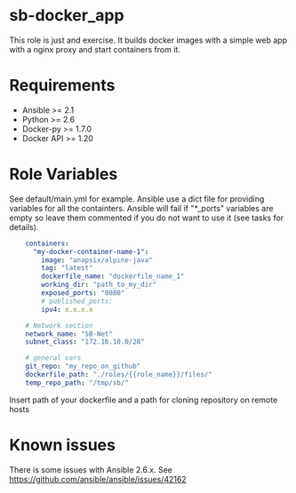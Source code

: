 # sb-docker_app

This role is just and exercise. It builds docker images with a simple web app with a nginx proxy and start containers from it.

# Requirements

* Ansible >= 2.1
* Python >= 2.6
* Docker-py >= 1.7.0
* Docker API >= 1.20

# Role Variables

See default/main.yml for example. Ansible use a dict file for providing variables for all the containters. Ansible will fail if "*_ports" variables are empty so leave them commented if you do not want to use it (see tasks for details).


```yaml
    containers:
      "my-docker-container-name-1":
        image: "anapsix/alpine-java"
        tag: "latest"
        dockerfile_name: "dockerfile_name_1"
        working_dir: "path_to_my_dir"
        exposed_ports: "8080"
        # published_ports:
        ipv4: x.x.x.x

    # Network section
    network_name: "SB-Net"
    subnet_class: "172.16.10.0/28"

    # general vars
    git_repo: "my_repo_on_github"
    dockerfile_path: "./roles/{{role_name}}/files/"
    temp_repo_path: "/tmp/sb/"
```

Insert path of your dockerfile and a path for cloning repository on remote hosts

# Known issues
There is some issues with Ansible 2.6.x. See https://github.com/ansible/ansible/issues/42162 
